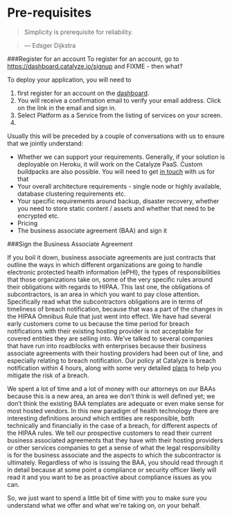 # Pre-requisites

> Simplicity is prerequisite for reliability.

> — Edsger Dijkstra


###Register for an account
To register for an account, go to https://dashboard.catalyze.io/signup and FIXME - then what?

To deploy your application, you will need to
1. first register for an account on the [dashboard](https://dashboard.catalyze.io/signup).
2. You will receive a confirmation email to verify your email address. Click on the link in the email and sign in.
3. Select Platform as a Service from the listing of services on your screen.
4.

Usually this will be preceded by a couple of conversations with us to ensure that we jointly understand:
- Whether we can support your requirements. Generally, if your solution is deployable on Heroku, it will work on the Catalyze PaaS. Custom buildpacks are also possible. You will need to get [in touch](support@catalyze.io) with us for that
-  Your overall architecture requirements - single node or highly available, database clustering requirements etc.
-  Your specific requirements around backup, disaster recovery, whether you need to store static content / assets and whether that need to be encrypted etc.
-  Pricing
-  The business associate agreement (BAA) and sign it



###Sign the Business Associate Agreement

If you boil it down, business associate agreements are just contracts that outline the ways in which different organizations are going to handle electronic protected health information (ePHI), the types of responsibilities that those organizations take on, some of the very specific rules around their obligations with regards to HIPAA. This last one, the obligations of subcontractors, is an area in which you want to pay close attention. Specifically read what the subcontractors obligations are in terms of timeliness of breach notification, because that was a part of the changes in the HIPAA Omnibus Rule that just went into effect. We have had several early customers come to us because the time period for breach notifications with their existing hosting provider is not acceptable for covered entities they are selling into. We’ve talked to several companies that have run into roadblocks with enterprises because their business associate agreements with their hosting providers had been out of line, and especially relating to breach notification. Our policy at Catalyze is breach notification within 4 hours, along with some very detailed [plans](http://goo.gl/Tpqs3t) to help you mitigate the risk of a breach.

We spent a lot of time and a lot of money with our attorneys on our BAAs because this is a new area, an area we don’t think is well defined yet; we don’t think the existing BAA templates are adequate or even make sense for most hosted vendors. In this new paradigm of health technology there are interesting definitions around which entities are responsible, both technically and financially in the case of a breach, for different aspects of the HIPAA rules. We tell our prospective customers to read their current business associated agreements that they have with their hosting providers or other services companies to get a sense of what the legal responsibility is for the business associate and the aspects to which the subcontractor is ultimately. Regardless of who is issuing the BAA, you should read through it in detail because at some point a compliance or security officer likely will read it and you want to be as proactive about compliance issues as you can.

So, we just want to spend a little bit of time with you to make sure you understand what we offer and what we're taking on, on your behalf.


